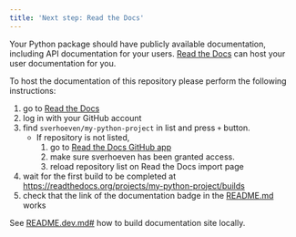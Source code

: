 ```yaml
---
title: 'Next step: Read the Docs'
---
```


Your Python package should have publicly available documentation, including API documentation for your users.
[Read the Docs](https://readthedocs.org) can host your user documentation for you.

To host the documentation of this repository please perform the following instructions:

1. go to [Read the Docs](https://readthedocs.org/dashboard/import/?)
1. log in with your GitHub account
1. find `sverhoeven/my-python-project` in list and press `+` button.
   * If repository is not listed,
      1. go to [Read the Docs GitHub app](https://github.com/settings/connections/applications/fae83c942bc1d89609e2)
      2. make sure sverhoeven has been granted access.
      3. reload repository list on Read the Docs import page
1. wait for the first build to be completed at <https://readthedocs.org/projects/my-python-project/builds>
1. check that the link of the documentation badge in the [README.md](https://github.com/sverhoeven/my-python-project) works

See [README.dev.md#](https://github.com/sverhoeven/my-python-project/blob/main/README.dev.md#generating-the-api-docs) how to build documentation site locally.
